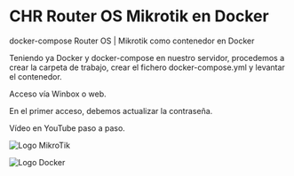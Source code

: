 # CHR Router OS Mikrotik en Docker
docker-compose Router OS | Mikrotik como contenedor en Docker

Teniendo ya Docker y docker-compose en nuestro servidor, procedemos a crear la carpeta de trabajo, crear el fichero docker-compose.yml y levantar el contenedor.

Acceso vía Winbox o web.

En el primer acceso, debemos actualizar la contraseña.

Vídeo en YouTube paso a paso.


![Logo MikroTik](https://github.com/JLalib/docker-mikrotik/assets/57844755/bec6083d-06c3-4cbf-9ed8-16070c702dc7)

![Logo Docker](https://github.com/JLalib/docker-mikrotik/assets/57844755/a47e378a-57fd-4e19-bb65-15faa5a1c209)


